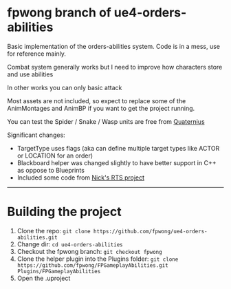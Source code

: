 # fpwong branch of ue4-orders-abilities

Basic implementation of the orders-abilities system. Code is in a mess, use for reference mainly.

Combat system generally works but I need to improve how characters store and use abilities

In other works you can only basic attack

Most assets are not included, so expect to replace some of the AnimMontages and AnimBP if you want to get the project running. 

You can test the Spider / Snake / Wasp units are free from [Quaternius](http://quaternius.com)

Significant changes:
* TargetType uses flags (aka can define multiple target types like ACTOR or LOCATION for an order)
* Blackboard helper was changed slightly to have better support in C++ as oppose to Blueprints
* Included some code from [Nick's RTS project](https://github.com/npruehs/ue4-rts)

---

# Building the project

1. Clone the repo: `git clone https://github.com/fpwong/ue4-orders-abilities.git`
2. Change dir: `cd ue4-orders-abilities`
3. Checkout the fpwong branch: `git checkout fpwong`
4. Clone the helper plugin into the Plugins folder: `git clone https://github.com/fpwong/FPGameplayAbilities.git Plugins/FPGameplayAbilities`
5. Open the .uproject
